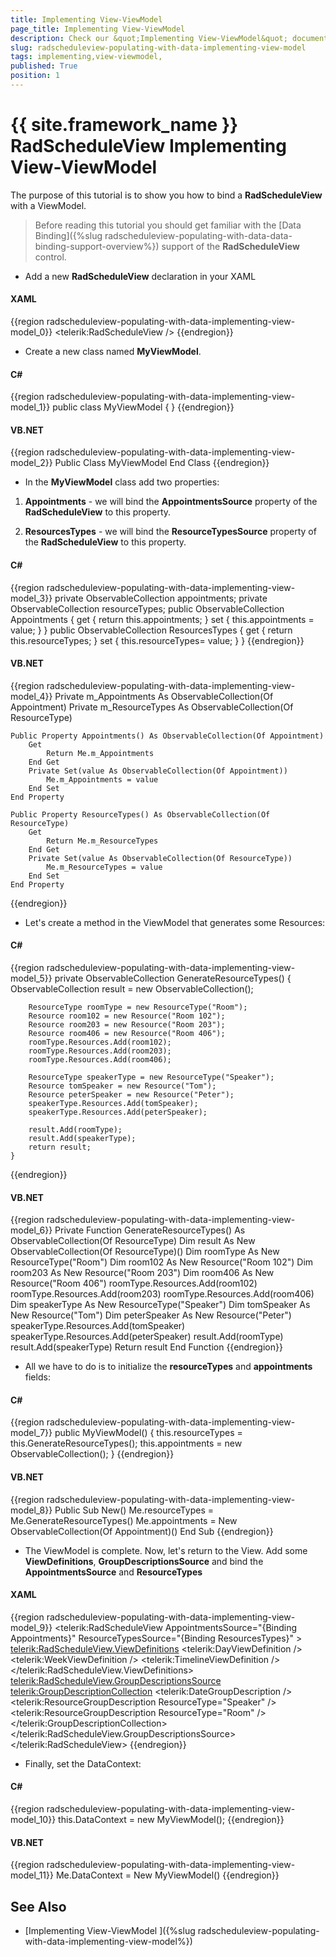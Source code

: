 ```yaml
---
title: Implementing View-ViewModel 
page_title: Implementing View-ViewModel 
description: Check our &quot;Implementing View-ViewModel&quot; documentation article for the RadScheduleView {{ site.framework_name }} control.
slug: radscheduleview-populating-with-data-implementing-view-model
tags: implementing,view-viewmodel,
published: True
position: 1
---
```


# {{ site.framework_name }} RadScheduleView Implementing View-ViewModel

The purpose of this tutorial is to show you how to bind a __RadScheduleView__ with a ViewModel.

>Before reading this tutorial you should get familiar with the [Data Binding]({%slug radscheduleview-populating-with-data-data-binding-support-overview%}) support of the __RadScheduleView__ control.

* Add a new __RadScheduleView__ declaration in your XAML

#### __XAML__

{{region radscheduleview-populating-with-data-implementing-view-model_0}}
	<telerik:RadScheduleView />
{{endregion}}

* Create a new class named __MyViewModel__.

#### __C#__

{{region radscheduleview-populating-with-data-implementing-view-model_1}}
	public class MyViewModel
	{
	}
{{endregion}}

#### __VB.NET__

{{region radscheduleview-populating-with-data-implementing-view-model_2}}
	Public Class MyViewModel
	End Class
{{endregion}}

* In the __MyViewModel__ class add two properties:

1. __Appointments__ - we will bind the __AppointmentsSource__ property of the __RadScheduleView__ to this property.

1. __ResourcesTypes__ - we will bind the __ResourceTypesSource__ property of the __RadScheduleView__ to this property.

#### __C#__

{{region radscheduleview-populating-with-data-implementing-view-model_3}}
	private ObservableCollection<Appointment> appointments;
	private ObservableCollection<ResourceType> resourceTypes;
	public ObservableCollection<Appointment> Appointments
	{
	    get
	    {
	        return this.appointments;
	    }
	    set
	    {
	        this.appointments = value;
	    }
	}
	public ObservableCollection<ResourceType> ResourcesTypes
	{
	    get
	    {
	        return this.resourceTypes;
	    }
	    set
	    {
	        this.resourceTypes= value;
	    }
	}
{{endregion}}

#### __VB.NET__

{{region radscheduleview-populating-with-data-implementing-view-model_4}}
	Private m_Appointments As ObservableCollection(Of Appointment)
	Private m_ResourceTypes As ObservableCollection(Of ResourceType)
	
	Public Property Appointments() As ObservableCollection(Of Appointment)
		Get
			Return Me.m_Appointments
		End Get
		Private Set(value As ObservableCollection(Of Appointment))
			Me.m_Appointments = value
		End Set
	End Property
	
	Public Property ResourceTypes() As ObservableCollection(Of ResourceType)
		Get
			Return Me.m_ResourceTypes
		End Get
		Private Set(value As ObservableCollection(Of ResourceType))
			Me.m_ResourceTypes = value
		End Set
	End Property
{{endregion}}

* Let's create a method in the ViewModel that generates some Resources:            

#### __C#__

{{region radscheduleview-populating-with-data-implementing-view-model_5}}
	private ObservableCollection<ResourceType> GenerateResourceTypes()
	{
	    ObservableCollection<ResourceType> result = new ObservableCollection<ResourceType>();
	
	    ResourceType roomType = new ResourceType("Room");
	    Resource room102 = new Resource("Room 102");
	    Resource room203 = new Resource("Room 203");
	    Resource room406 = new Resource("Room 406");
	    roomType.Resources.Add(room102);
	    roomType.Resources.Add(room203);
	    roomType.Resources.Add(room406);
	
	    ResourceType speakerType = new ResourceType("Speaker");
	    Resource tomSpeaker = new Resource("Tom");
	    Resource peterSpeaker = new Resource("Peter");
	    speakerType.Resources.Add(tomSpeaker);
	    speakerType.Resources.Add(peterSpeaker);
	
	    result.Add(roomType);
	    result.Add(speakerType);
	    return result;
	}
{{endregion}}

#### __VB.NET__

{{region radscheduleview-populating-with-data-implementing-view-model_6}}
	Private Function GenerateResourceTypes() As ObservableCollection(Of ResourceType)
	 Dim result As New ObservableCollection(Of ResourceType)()
	 Dim roomType As New ResourceType("Room")
	 Dim room102 As New Resource("Room 102")
	 Dim room203 As New Resource("Room 203")
	 Dim room406 As New Resource("Room 406")
	 roomType.Resources.Add(room102)
	 roomType.Resources.Add(room203)
	 roomType.Resources.Add(room406)
	 Dim speakerType As New ResourceType("Speaker")
	 Dim tomSpeaker As New Resource("Tom")
	 Dim peterSpeaker As New Resource("Peter")
	 speakerType.Resources.Add(tomSpeaker)
	 speakerType.Resources.Add(peterSpeaker)
	 result.Add(roomType)
	 result.Add(speakerType)
	 Return result
	End Function
{{endregion}}

* All we have to do is to initialize the __resourceTypes__ and __appointments__ fields:            

#### __C#__

{{region radscheduleview-populating-with-data-implementing-view-model_7}}
	public MyViewModel()
	{
	    this.resourceTypes = this.GenerateResourceTypes();
	    this.appointments = new ObservableCollection<Appointment>();
	}
{{endregion}}

#### __VB.NET__

{{region radscheduleview-populating-with-data-implementing-view-model_8}}
	Public Sub New()
	 Me.resourceTypes = Me.GenerateResourceTypes()
	 Me.appointments = New ObservableCollection(Of Appointment)()
	End Sub
{{endregion}}

* The ViewModel is complete. Now, let's return to the View. Add some __ViewDefinitions__, __GroupDescriptionsSource__ and bind the __AppointmentsSource__ and __ResourceTypes__

#### __XAML__

{{region radscheduleview-populating-with-data-implementing-view-model_9}}
	<telerik:RadScheduleView AppointmentsSource="{Binding Appointments}" 
	                         ResourceTypesSource="{Binding ResourcesTypes}" >
	    <telerik:RadScheduleView.ViewDefinitions>
	        <telerik:DayViewDefinition />
	        <telerik:WeekViewDefinition />
	        <telerik:TimelineViewDefinition />
	    </telerik:RadScheduleView.ViewDefinitions>
	    <telerik:RadScheduleView.GroupDescriptionsSource>
	        <telerik:GroupDescriptionCollection>
	            <telerik:DateGroupDescription />
	            <telerik:ResourceGroupDescription ResourceType="Speaker" />
	            <telerik:ResourceGroupDescription ResourceType="Room" />
	        </telerik:GroupDescriptionCollection>
	    </telerik:RadScheduleView.GroupDescriptionsSource>
	</telerik:RadScheduleView>
{{endregion}}

* Finally, set the DataContext:            

#### __C#__

{{region radscheduleview-populating-with-data-implementing-view-model_10}}
	this.DataContext = new MyViewModel();
{{endregion}}

#### __VB.NET__

{{region radscheduleview-populating-with-data-implementing-view-model_11}}
	Me.DataContext = New MyViewModel()
{{endregion}}

## See Also

 * [Implementing View-ViewModel ]({%slug radscheduleview-populating-with-data-implementing-view-model%})